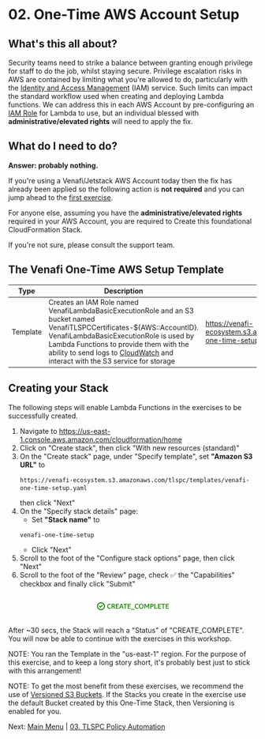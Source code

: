 # 02. One-Time AWS Account Setup

## What's this all about?

Security teams need to strike a balance between granting enough privilege for staff to do the job, whilst staying secure.
Privilege escalation risks in AWS are contained by limiting what you're allowed to do, particularly with the [Identity and Access Management](https://aws.amazon.com/iam) (IAM) service.
Such limits can impact the standard workflow used when creating and deploying Lambda functions.
We can address this in each AWS Account by pre-configuring an [IAM Role](https://docs.aws.amazon.com/IAM/latest/UserGuide/id_roles.html) for Lambda to use, but an individual blessed with **administrative/elevated rights** will need to apply the fix.

## What do I need to do?

**Answer: probably nothing.**

If you're using a Venafi/Jetstack AWS Account today then the fix has already been applied so the following action is **not required** and you can jump ahead to the [first exercise](../03-tlspc-policy-automation/README.md).

For anyone else, assuming you have the **administrative/elevated rights** required in your AWS Account, you are required to Create this foundational CloudFormation Stack.

If you're not sure, please consult the support team.

## The Venafi One-Time AWS Setup Template

| Type | Description | S3 | Source |
| - | - | - | - |
| Template | Creates an IAM Role named VenafiLambdaBasicExecutionRole and an S3 bucket named VenafiTLSPCCertificates-${AWS::AccountID}. VenafiLambdaBasicExecutionRole is used by Lambda Functions to provide them with the ability to send logs to [CloudWatch](https://aws.amazon.com/cloudwatch) and interact with the S3 service for storage | https://venafi-ecosystem.s3.amazonaws.com/tlspc/templates/venafi-one-time-setup.yaml | [View](../../tlspc/templates/venafi-one-time-setup.yaml) |

<!-- if this template get any more complicated (likely) we may need a resource column in the above table -->

## Creating your Stack

The following steps will enable Lambda Functions in the exercises to be successfully created.

1. Navigate to https://us-east-1.console.aws.amazon.com/cloudformation/home
1. Click on "Create stack", then click "With new resources (standard)"
1. On the "Create stack" page, under "Specify template", set **"Amazon S3 URL"** to
   ```
   https://venafi-ecosystem.s3.amazonaws.com/tlspc/templates/venafi-one-time-setup.yaml
   ```
   then click "Next"
1. On the "Specify stack details" page:
   - Set **"Stack name"** to
   ```
   venafi-one-time-setup
   ```
   - Click "Next"
1. Scroll to the foot of the "Configure stack options" page, then click "Next"
1. Scroll to the foot of the "Review" page, check ✅ the "Capabilities" checkbox and finally click "Submit"

<p align="center">
  <img src="../images/cfn-create-complete.png" />
</p>

After ~30 secs, the Stack will reach a "Status" of "CREATE_COMPLETE".
You will now be able to continue with the exercises in this workshop.

NOTE: You ran the Template in the "us-east-1" region.
For the purpose of this exercise, and to keep a long story short, it's probably best just to stick with this arrangement!

NOTE: To get the most benefit from these exercises, we recommend the use of [Versioned S3 Buckets](https://docs.aws.amazon.com/AmazonS3/latest/userguide/Versioning.html).
If the Stacks you create in the exercise use the default Bucket created by this One-Time Stack, then Versioning is enabled for you.

<!-- if we need to regionalize these buckets (and setup replication) then we should do so with another template (or use CDK) in a manner similar to the "venafi-ecosystem" buckets -->

Next: [Main Menu](../README.md) | [03. TLSPC Policy Automation](../03-tlspc-policy-automation/README.md)
